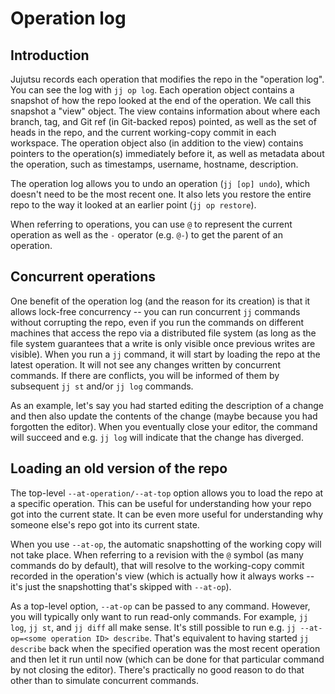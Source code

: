 # Operation log

## Introduction

Jujutsu records each operation that modifies the repo in the "operation log".
You can see the log with `jj op log`. Each operation object contains a snapshot
of how the repo looked at the end of the operation. We call this snapshot a
"view" object. The view contains information about where each branch, tag, and
Git ref (in Git-backed repos) pointed, as well as the set of heads in the repo,
and the current working-copy commit in each workspace. The operation object also
(in addition to the view) contains pointers to the operation(s) immediately
before it, as well as metadata about the operation, such as timestamps,
username, hostname, description.

The operation log allows you to undo an operation (`jj [op] undo`), which
doesn't need to be the most recent one. It also lets you restore the entire repo
to the way it looked at an earlier point (`jj op restore`).

When referring to operations, you can use `@` to represent the current operation
as well as the `-` operator (e.g. `@-`) to get the parent of an operation.

## Concurrent operations

One benefit of the operation log (and the reason for its creation) is that it
allows lock-free concurrency -- you can run concurrent `jj` commands without
corrupting the repo, even if you run the commands on different machines that
access the repo via a distributed file system (as long as the file system
guarantees that a write is only visible once previous writes are visible). When
you run a `jj` command, it will start by loading the repo at the latest
operation. It will not see any changes written by concurrent commands. If there
are conflicts, you will be informed of them by subsequent `jj st` and/or
`jj log` commands.

As an example, let's say you had started editing the description of a change and
then also update the contents of the change (maybe because you had forgotten the
editor). When you eventually close your editor, the command will succeed and
e.g. `jj log` will indicate that the change has diverged.

## Loading an old version of the repo

The top-level `--at-operation/--at-top` option allows you to load the repo at a
specific operation. This can be useful for understanding how your repo got into
the current state. It can be even more useful for understanding why someone
else's repo got into its current state.

When you use `--at-op`, the automatic snapshotting of the working copy will not
take place. When referring to a revision with the `@` symbol (as many commands
do by default), that will resolve to the working-copy commit recorded in the
operation's view (which is actually how it always works -- it's just the
snapshotting that's skipped with `--at-op`).

As a top-level option, `--at-op` can be passed to any command. However, you will
typically only want to run read-only commands. For example, `jj log`, `jj st`,
and `jj diff` all make sense. It's still possible to run e.g.
`jj --at-op=<some operation ID> describe`. That's equivalent to having started
`jj describe` back when the specified operation was the most recent operation
and then let it run until now (which can be done for that particular command by
not closing the editor). There's practically no good reason to do that other
than to simulate concurrent commands.
